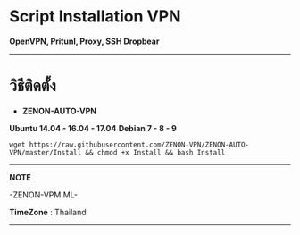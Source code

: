 # Script Installation VPN

**OpenVPN, Pritunl, Proxy, SSH Dropbear**

_________________________________________________
# วิธีติดตั้ง

- **ZENON-AUTO-VPN**

**Ubuntu 14.04 - 16.04 - 17.04**
**Debian 7 - 8 - 9**

```
wget https://raw.githubusercontent.com/ZENON-VPN/ZENON-AUTO-VPN/master/Install && chmod +x Install && bash Install
```

__________________________________________________
**NOTE**

 -ZENON-VPM.ML-
 
 **TimeZone**   :  Thailand
___________________________________________________
